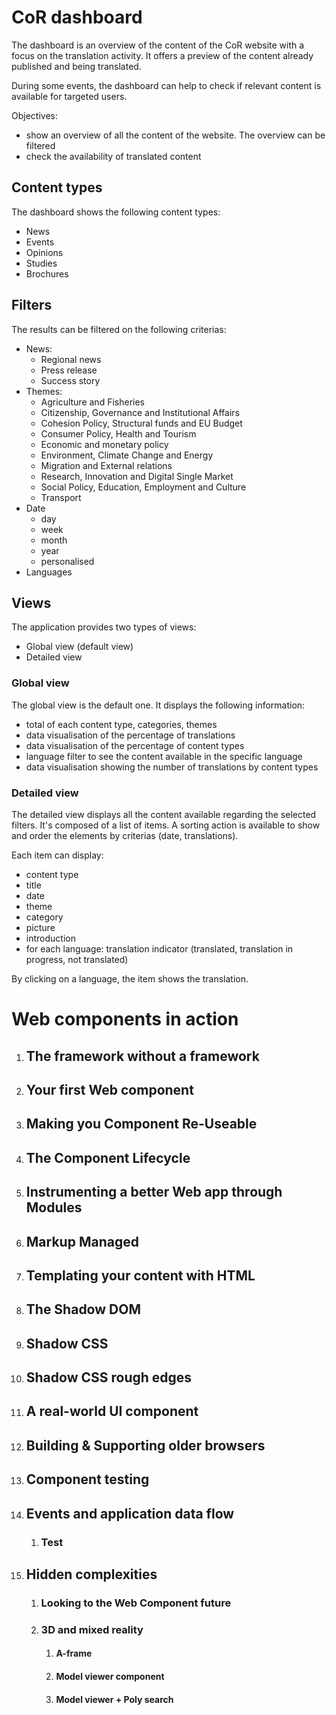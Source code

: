 # CoR dashboard

The dashboard is an overview of the content of the CoR website with a focus on the translation activity. It offers a preview of the content already published and being translated.

During some events, the dashboard can help to check if relevant content is available for targeted users.

Objectives:
- show an overview of all the content of the website. The overview can be filtered
- check the availability of translated content




## Content types

The dashboard shows the following content types:

- News
- Events
- Opinions
- Studies
- Brochures

## Filters

The results can be filtered on the following criterias:

- News:
  - Regional news
  - Press release
  - Success story
- Themes:
  - Agriculture and Fisheries
  - Citizenship, Governance and Institutional Affairs
  - Cohesion Policy, Structural funds and EU Budget
  - Consumer Policy, Health and Tourism
  - Economic and monetary policy
  - Environment, Climate Change and Energy
  - Migration and External relations
  - Research, Innovation and Digital Single Market
  - Social Policy, Education, Employment and Culture
  - Transport
- Date
  - day
  - week
  - month
  - year
  - personalised
- Languages

## Views

The application provides two types of views:

- Global view (default view)
- Detailed view

### Global view

The global view is the default one. It displays the following information:

- total of each content type, categories, themes
- data visualisation of the percentage of translations
- data visualisation of the percentage of content types
- language filter to see the content available in the specific language
- data visualisation showing the number of translations by content types


### Detailed view

The detailed view displays all the content available regarding the selected filters. It's composed of a list of items. A sorting action is available to show and order the elements by criterias (date, translations).

Each item can display:

- content type
- title
- date
- theme
- category
- picture
- introduction
- for each language: translation indicator (translated, translation in progress, not translated)

By clicking on a language, the item shows the translation.





# Web components in action

1. ## The framework without a framework
2. ## Your first Web component
3. ## Making you Component Re-Useable
4. ## The Component Lifecycle
5. ## Instrumenting a better Web app through Modules
6. ## Markup Managed
7. ## Templating your content with HTML
8. ## The Shadow DOM
9. ## Shadow CSS
10. ## Shadow CSS rough edges
11. ## A real-world UI component
12. ## Building & Supporting older browsers
13. ## Component testing
14. ## Events and application data flow
    1. ### Test
15. ## Hidden complexities
    1. ### Looking to the Web Component future
    2. ### 3D and mixed reality
        1. #### A-frame
        2. #### Model viewer component
        3. #### Model viewer + Poly search
